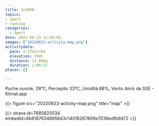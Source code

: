 ```yaml
---
title: 3x3000
topics:
- sport
- running
categories:
  - Sport
date: 2022-08-23 12:50:03
images: ["20220823-activity-map.png"]
activitydata:
  pace: 4:37min/km
  elevation: 25mt
  distance: 13.08km
  duration: 1:00:27
places: []

---
```


Poche nuvole, 29°C, Percepito 33°C, Umidità 68%, Vento 4m/s da SSE - Klimat.app

<!--more-->




{{< figure src="20220823-activity-map.png" title="map" >}}


{{< strava id=7685820534 embedId=6b8187634895843c14018287809e7039edfb9d72 >}}

